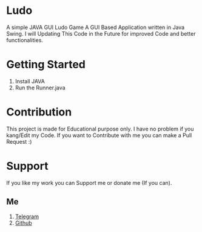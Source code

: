 # Ludo

A simple JAVA GUI Ludo Game
A GUI Based Application written in Java Swing.
I will Updating This Code in the Future for improved Code and better functionalities.

# Getting Started

1. Install JAVA
2. Run the Runner.java

# Contribution

This project is made for Educational purpose only. I have no problem if you kang/Edit my Code. If you want to Contribute with me you can make a Pull Request :)

# Support

If you like my work you can Support me or donate me (If you can).

## Me

1. [Telegram](https://t.me/Hellion_OP)
2. [Github](https://github.com/Hellboy-Aaryan)
